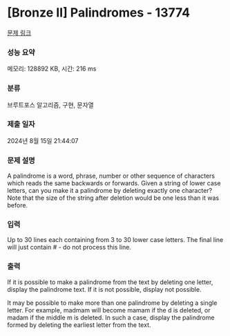 # [Bronze II] Palindromes - 13774 

[문제 링크](https://www.acmicpc.net/problem/13774) 

### 성능 요약

메모리: 128892 KB, 시간: 216 ms

### 분류

브루트포스 알고리즘, 구현, 문자열

### 제출 일자

2024년 8월 15일 21:44:07

### 문제 설명

<p>A palindrome is a word, phrase, number or other sequence of characters which reads the same backwards or forwards. Given a string of lower case letters, can you make it a palindrome by deleting exactly one character? Note that the size of the string after deletion would be one less than it was before. </p>

### 입력 

 <p>Up to 30 lines each containing from 3 to 30 lower case letters. The final line will just contain # - do not process this line.</p>

### 출력 

 <p>If it is possible to make a palindrome from the text by deleting one letter, display the palindrome text. If it is not possible, display not possible.</p>

<p>It may be possible to make more than one palindrome by deleting a single letter. For example, madmam will become mamam if the d is deleted, or madam if the middle m is deleted. In such a case, display the palindrome formed by deleting the earliest letter from the text.</p>

